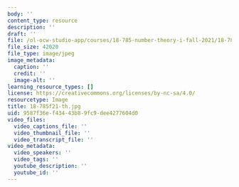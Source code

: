 ```yaml
---
body: ''
content_type: resource
description: ''
draft: ''
file: /ol-ocw-studio-app/courses/18-785-number-theory-i-fall-2021/18-785f21-th.jpg
file_size: 42020
file_type: image/jpeg
image_metadata:
  caption: ''
  credit: ''
  image-alt: ''
learning_resource_types: []
license: https://creativecommons.org/licenses/by-nc-sa/4.0/
resourcetype: Image
title: 18-785f21-th.jpg
uid: 9587f36e-f434-43b8-9fc9-dee4277604d0
video_files:
  video_captions_file: ''
  video_thumbnail_file: ''
  video_transcript_file: ''
video_metadata:
  video_speakers: ''
  video_tags: ''
  youtube_description: ''
  youtube_id: ''
---
```

